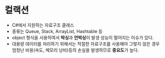 # 컬랙션
  * C#에서 지원하는 자료구조 클래스
  * 종류는 Queue, Stack, ArrayList, Hashtable 등
  * object 형식을 사용하여서 **박싱**과 **언박싱**이 발생 성능이 떨어지는 이슈가 있다.
  * 대용량 데이터를 처리하기 위해서는 적절한 자료구조를 사용해야 그렇지 않은 경우 엄청난 비용(속도, 메모리 낭비)등의 손실을 발생하므로 **중요도**가 높다. 
